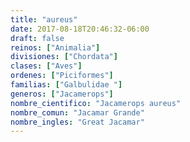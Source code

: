 ```yaml
---
title: "aureus"
date: 2017-08-18T20:46:32-06:00
draft: false
reinos: ["Animalia"]
divisiones: ["Chordata"]
clases: ["Aves"]
ordenes: ["Piciformes"]
familias: ["Galbulidae "]
generos: ["Jacamerops"]
nombre_cientifico: "Jacamerops aureus"
nombre_comun: "Jacamar Grande"
nombre_ingles: "Great Jacamar"
---
```

